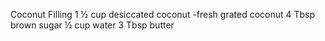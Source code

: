 Coconut Filling
1 ½ cup desiccated coconut
-fresh grated coconut
4 Tbsp brown sugar
½ cup water
3 Tbsp butter